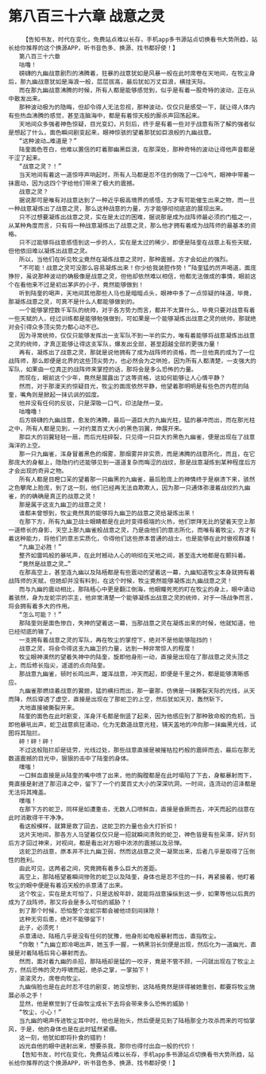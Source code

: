 # 第八百三十六章 战意之灵
        【告知书友，时代在变化，免费站点难以长存，手机app多书源站点切换看书大势所趋，站长给你推荐的这个换源APP，听书音色多、换源、找书都好使！】
       第八百三十六章
       咕噜！
       磅礴的九幽战意剧烈的沸腾着，狂暴的战意犹如是风暴一般在此时席卷在天地间，在牧尘身后，那九幽战意犹如是海浪一般，层层拔高，最后犹如万丈巨浪，横挂天际。
       而在那九幽战意沸腾的时候，所有人都是能够感觉到，似乎是有着一股奇特的波动，正在从中散发出来。
       那种波动极为的隐晦，但却令得人无法忽视，那种波动，仅仅只是感受一下，就让得人体内有些热血沸腾的感觉，甚至连脑海中，都是有着惊天般的厮杀声回荡起来。
       天地间众多强者神色惊疑，目光变幻，片刻后，终于是有着一些对于战意有所了解的强者似是想起了什么，面色瞬间剧变起来，眼神惊骇的望着那犹如巨浪般的九幽战意。
       “这种波动…难道是？”
       陆奎面色苍白，他难以置信的盯着那幽黑巨浪，在那深处，那种奇特的波动让得他声音都是干涩了起来。
       “战意之灵？！”
       当天地间有着这一道惊呼声响起时，所有人马都是忍不住的倒吸了一口冷气，眼神中带着一抹震动，因为这四个字给他们带来了极大的震撼。
       战意之灵？
       据说那可是唯有对战意达到了一种近乎极高境界的感悟，方才有可能催生出来之物，而一旦一种战意凝炼出了战意之灵，那么这种战意的力量，方才能够彻彻底底的展现出来。
       只不过想要凝炼出战意之灵，实在是太过的困难，据说那是成为战阵师最必须的门槛之一，从某种角度而言，只有将一种战意凝炼出了战意之灵，那么他才拥有着成为战阵师的最基本的资格。
       只不过能够将战意感悟到这一步的人，实在是太过的稀少，即便是陆奎在战意上有些天赋，但他依旧难以凝炼出战意之灵。
       所以，当他们在听见牧尘竟然在凝炼战意之灵时，那种震撼，方才会如此的强烈。
       “不可能！战意之灵可没那么容易凝炼出来！你少给我装腔作势！”陆奎猛的厉声喝道，面庞狰狞，虽说那种波动的确极像是战意之灵，但他却依然难以相信，他都无法做成的事情，眼前这个在看他来不过是初出茅庐的小子，竟然能够做到！
       听到陆奎的喝声，天地间其他那些人马也是暗暗点头，眼神中多了一点惊疑的味道，毕竟，那凝炼战意之灵，可真不是什么人都能够做到的。
       一个能够掌控数千军队的统帅，对于各方势力而言，都并不太算什么，毕竟只要对战意有着一些天赋的人，经过训练都是能够勉强做到，可如果是一个能够凝炼出战意之灵的统帅，那就绝对会引得众多顶尖势力都心动不已。
       因为寻常统帅，仅仅只能够发挥出一支军队不到一半的实力，唯有着能够将战意凝炼出战意之灵的统帅，才真正能够让得这支军队，爆发出全部，甚至超越全部的更强力量！
       再有，凝炼出了战意之灵，那就是说他拥有了成为战阵师的资格，而一旦他真的成为了一位战阵师，那么即便是北界的这些顶尖势力，也必然会为之哄抢，因为所有人都清楚，一支强大的军队，如果由一位真正的战阵师来掌控的话，那将会是多么恐怖的力量。
       而现在，眼前这个少年，竟然是展露出了这等资格，这如何能够让人心情平静？
       然而，对于那漫天的惊疑目光，牧尘的面庞依然平静，他望着那明明是有些色厉内茬的陆奎，嘴角则是掀起一抹讥讽的弧度。
       他并没有任何的反驳，只是深吸一口气，印法陡然一变。
       咕噜噜！
       后方磅礴的九幽战意，愈发的沸腾，最后一道巨大的九幽光柱，猛的暴冲而出，而在那光柱之中，所有人都是见到，一对约莫百丈大小的黑色羽翼，伸展开来。
       那巨大的羽翼轻轻一扇，而后光柱碎裂，只见得一只巨大的黑色九幽雀，便是出现在了战意海洋的上空。
       那一只九幽雀，浑身冒着黑色的烟雾，那烟雾并非实质，而是沸腾的战意所化，而且，在它那庞大的身躯上，隐隐约约还能够见到一道道复杂而晦涩的战纹，那是战意凝炼到某种程度后方才会出现的奇异之物。
       所有人都是目瞪口呆的望着那一只幽黑的九幽雀，最后脸庞上的神情终于是崩溃下来，骇然之色攀爬上脸庞，到了这一刻，他们已经再无法自欺欺人，因为那一只通体弥漫着战纹的九幽雀，的的确确是真正的战意之灵！
       那是属于这支九幽卫的战意之灵！
       谁都未曾想到，牧尘竟然真的能够将九幽卫的战意之灵给凝炼出来！
       在那下方，所有九幽卫战士眼睛都是在此时变得极端的火热，他们崇拜无比的望着天空上那一道修长的身影，天空上那九幽雀般战意之灵，乃是由他们的意志所化，而唯有着牧尘，方才有着这种能力，将他们的意志实质化，令得他们这些原本普通的战士，也是能够在此时傲视群雄！
       “九幽卫必胜！”
       整齐如雷鸣般的暴吼声，在此时撼动人心的响彻在天地之间，甚至连大地都是在颤抖着。
       “竟然是战意之灵…”
       在那高空上，甚至连九幽以及陆梧都是有些震动的望着这一幕，九幽知道牧尘本身就拥有着战阵师的天赋，但她却并没有料到，在这个时候，牧尘竟然能够凝炼出九幽战意之灵！
       而与九幽的震动相比，那陆梧心中更是翻江倒海，他眼瞳死死的盯在牧尘的身上，眼中涌动着骇然，身为龙蛇宗的宗主，他非常清楚一个能够凝炼出战意之灵的统帅，对于一场战争而言，将会拥有着多大的作用。
       “怎么可能？！”
       那陆奎则是面色惨白，失神的望着这一幕，当那战意之灵在凝炼出来的时候，他就知道，他已经彻底的输了。
       一支拥有着战意之灵的军队，再在牧尘的掌控下，绝对不是他能够阻挡的！
       战意之灵，将会令得这支九幽卫的力量，达到一种非常惊人的程度！
       牧尘眼神漠然的望着失神中的陆奎，旋即他身形一动，直接是出现在了那战意之灵头顶之上，而后修长指尖，遥遥的点向陆奎。
       那战意九幽雀，顿时长鸣出声，雄浑战意，冲天而起，即便是千里之外，都是能够清晰感应。
       九幽雀那燃烧着战意的翼翅，猛的横扫而出，那一霎那，仿佛是一抹撕裂天际的光线，从天而降，然后穿透了虚空，直接是出现在了那蛇卫的上空，然后犹如天刃，轰然斩下。
       大地直接被撕裂开来。
       陆奎的面色在此时剧变，浑身汗毛都是倒竖了起来，因为他感应到了那种致命般的危机，当即他暴吼出声，蛇卫战意疯狂涌动，化为无数道战意光柱，铺天盖地的冲向那一抹幽黑光线，试图将其阻拦。
       砰！砰！砰！
       不过这般阻拦却是徒劳，光线过处，那些战意直接是被摧枯拉朽般的震碎而去，最后在那无数道震撼的目光中，狠狠的击中了陆奎的身体。
       噗嗤！
       一口鲜血直接是从陆奎的嘴中喷了出来，他的胸膛都是在此时塌陷了下去，身躯暴射而下，竟直接是射进了那沼泽之中，留下了一个约莫百丈大小的深深坑洞，一时间，连流动的沼泽都是无法将其掩盖。
       噗嗤！
       在那下方的蛇卫，同样是如遭重击，无数人口喷鲜血，直接是昏厥而去，冲天而起的战意在此时消散得干干净净。
       看这般模样，就算是救了回去，这蛇卫的力量也会大打折扣！
       这片天地间，那各方人马望着仅仅只是一招就瞬间溃败的蛇卫，神色皆是有些呆滞，好片刻后方才回过神来，对视间，都是看出对方眼中浓浓的震撼以及忌惮。
       这蛇卫的战意，原本并不比九幽卫弱，然而这战意之灵一凝聚出来，后者几乎是取得了压倒性的胜利。
       由此可见，这两者之间，究竟拥有着多么巨大的差距。
       高空上，那陆梧望着瞬间惨败的蛇卫以及陆奎，身体也是忍不住的一抖，再紧接着，他盯着牧尘的眼中便是有着滔天般的杀意涌了出来。
       这个牧尘，实在是太可怕了，只是这般年龄，就能将战意操纵到这一步，如果等他以后真的成为了战阵师，那又将会是多么可怕的威胁？！
       到了那个时候，恐怕整个龙蛇宗都会被他顷刻间抹除！
       这种无穷后患，绝对不能够留下!
       此子，必须死！
       杀意涌动，陆梧几乎是没有任何的犹豫，他身形如电般暴射而出，直指牧尘。
       “你敢！”九幽立即冷喝出声，她玉手一握，一柄黑羽长剑便是出现，然后化为一道幽光，直接是对着陆梧后背心暴射而去。
       然而，面对着九幽的杀招，那陆梧却是猛的一咬牙，竟是不管不顾，一闪就出现在了牧尘上方，然后恐怖的灵力呼啸而起，绝杀之掌，一掌拍下！
       滚滚灵力，席卷向牧尘。
       九幽俏脸也是在此时忍不住的剧变，她没想到，这陆梧竟然是拼得被她重创，都要将牧尘施展必杀之手！
       显然，他是察觉到了任由牧尘成长下去将会带来多么恐怖的威胁！
       “牧尘，小心！”
       当九幽的喝声传进牧尘耳中时，他也是抬头，然后便是见到了陆梧那全力攻杀而来的可怕掌风，于是，他的身体也是在此时猛然紧绷。
       这一刻，他犹如即将扑食的猎豹！
       凶光自他的眼中迸射出来，想要杀我，那你也得付出血一般的代价！
       【告知书友，时代在变化，免费站点难以长存，手机app多书源站点切换看书大势所趋，站长给你推荐的这个换源APP，听书音色多、换源、找书都好使！】